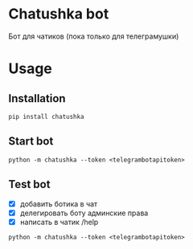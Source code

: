 # Chatushka bot

Бот для чатиков (пока только для телеграмушки)


# Usage

## Installation

```shell
pip install chatushka
```

## Start bot

```shell
python -m chatushka --token <telegrambotapitoken>
```

## Test bot

- [x] добавить ботика в чат
- [x] делегировать боту админские права
- [x] написать в чатик /help

```shell
python -m chatushka --token <telegrambotapitoken>
```
